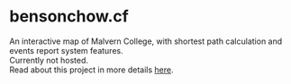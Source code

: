 # bensonchow.cf
An interactive map of Malvern College, with shortest path calculation and events report system features.
<br>Currently not hosted.
<br>Read about this project in more details [here](https://bensonchow.cf/%F0%9F%9A%A7projects%F0%9F%9A%A7/malvern_maps).


 
